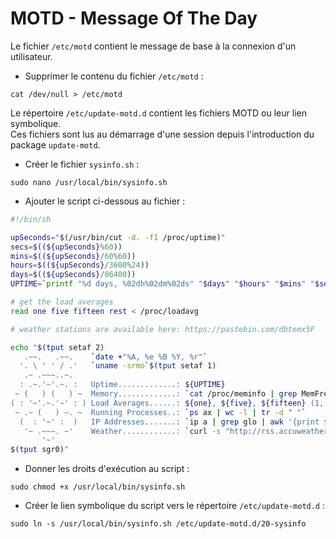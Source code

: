 # MOTD - Message Of The Day

Le fichier `/etc/motd` contient le message de base à la connexion d'un utilisateur.

* Supprimer le contenu du fichier `/etc/motd` :

```shell
cat /dev/null > /etc/motd
```

Le répertoire `/etc/update-motd.d` contient les fichiers MOTD ou leur lien symbolique.  
Ces fichiers sont lus au démarrage d'une session depuis l'introduction du package `update-motd`.

* Créer le fichier `sysinfo.sh` :

```shell
sudo nano /usr/local/bin/sysinfo.sh
```

* Ajouter le script ci-dessous au fichier :

```bash
#!/bin/sh

upSeconds="$(/usr/bin/cut -d. -f1 /proc/uptime)"
secs=$((${upSeconds}%60))
mins=$((${upSeconds}/60%60))
hours=$((${upSeconds}/3600%24))
days=$((${upSeconds}/86400))
UPTIME=`printf "%d days, %02dh%02dm%02ds" "$days" "$hours" "$mins" "$secs"`

# get the load averages
read one five fifteen rest < /proc/loadavg

# weather stations are available here: https://pastebin.com/dbtemx5F

echo "$(tput setaf 2)
   .~~.   .~~.    `date +"%A, %e %B %Y, %r"`
  '. \ ' ' / .'   `uname -srmo`$(tput setaf 1)
   .~ .~~~..~.
  : .~.'~'.~. :   Uptime.............: ${UPTIME}
 ~ (   ) (   ) ~  Memory.............: `cat /proc/meminfo | grep MemFree | awk {'print $2'}`kB (Free) / `cat /proc/meminfo | grep MemTotal | awk {'print $2'}`kB (Total)
( : '~'.~.'~' : ) Load Averages......: ${one}, ${five}, ${fifteen} (1, 5, 15 min)
 ~ .~ (   ) ~. ~  Running Processes..: `ps ax | wc -l | tr -d " "`
  (  : '~' :  )   IP Addresses.......: `ip a | grep glo | awk '{print $2}' | head -1 | cut -f1 -d/` and `wget -q -O - http://icanhazip.com/ | tail`
   '~ .~~~. ~'    Weather............: `curl -s "http://rss.accuweather.com/rss/liveweather_rss.asp?metric=1&locCode=EUR|FR|FR017|LILLE" | sed -n '/Currently:/ s/.*: \(.*\): \([0-9]*\)\([CF]\).*/\2°\3, \1/p'`
       '~'
$(tput sgr0)"
```

* Donner les droits d'exécution au script :

```shell
sudo chmod +x /usr/local/bin/sysinfo.sh
```

* Créer le lien symbolique du script vers le répertoire `/etc/update-motd.d` :

```shell
sudo ln -s /usr/local/bin/sysinfo.sh /etc/update-motd.d/20-sysinfo
```

